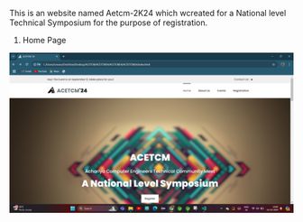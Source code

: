 This is an website named Aetcm-2K24 which wcreated for a National level Technical Symposium for the purpose of registration.

1. Home Page

![image alt](https://github.com/jacksonsamuval/ACETCM-2K24/blob/016f027bf9b9ed49bd71a5c811da8d403b827ac8/Acetcm/Screenshot%20(10).png)
